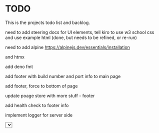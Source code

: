 # TODO

This is the projects todo list and backlog.


need to add steering docs for UI elements, tell kiro to use w3 school css and use example html (done, but needs to be refined, or re-run)

need to add alpine
https://alpinejs.dev/essentials/installation

and htmx

add deno fmt




add footer with build number and port info to main page

add footer, force to bottom of page

update poage store with more stuff - footer

add health check to footer info

implement logger for server side

<select class="w3-select" name="option">

